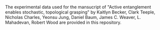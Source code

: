 The experimental data used for the mansucript of "Active entanglement enables stochastic, topological grasping" by Kaitlyn Becker, Clark Teeple, Nicholas Charles, Yeonsu Jung, Daniel Baum, James C. Weaver, L. Mahadevan, Robert Wood are provided in this repository.
